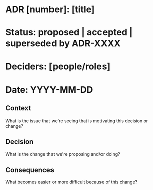 # ADR [number]: [title]

# Status: proposed | accepted | superseded by ADR-XXXX
# Deciders: [people/roles]
# Date: YYYY-MM-DD

## Context

What is the issue that we're seeing that is motivating this decision or change?

## Decision

What is the change that we're proposing and/or doing?

## Consequences

What becomes easier or more difficult because of this change?